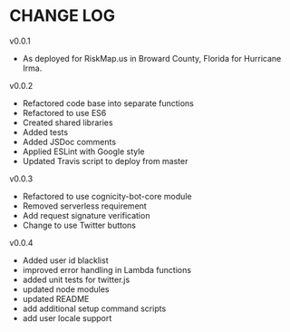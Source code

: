 CHANGE LOG
==========

v0.0.1
- As deployed for RiskMap.us in Broward County, Florida for Hurricane Irma.

v0.0.2
- Refactored code base into separate functions
- Refactored to use ES6
- Created shared libraries
- Added tests
- Added JSDoc comments
- Applied ESLint with Google style
- Updated Travis script to deploy from master

v0.0.3
- Refactored to use cognicity-bot-core module
- Removed serverless requirement
- Add request signature verification
- Change to use Twitter buttons

v0.0.4
- Added user id blacklist
- improved error handling in Lambda functions
- added unit tests for twitter.js
- updated node modules
- updated README
- add additional setup command scripts
- add user locale support
